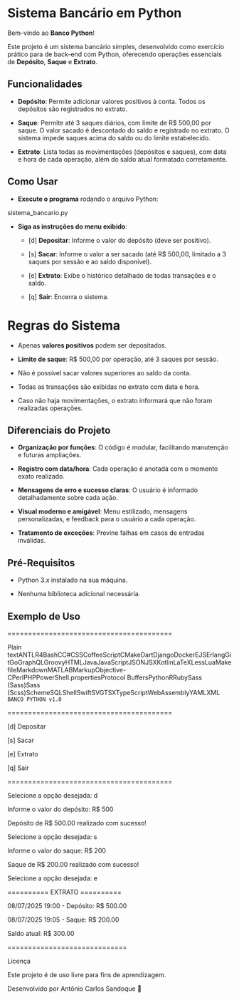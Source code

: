 Sistema Bancário em Python
==========================

Bem-vindo ao **Banco Python**!

Este projeto é um sistema bancário simples, desenvolvido como exercício prático para de back-end com Python, oferecendo operações essenciais de **Depósito**, **Saque** e **Extrato**.

Funcionalidades
---------------

*   **Depósito**: Permite adicionar valores positivos à conta. Todos os depósitos são registrados no extrato.
    
*   **Saque**: Permite até 3 saques diários, com limite de R$ 500,00 por saque. O valor sacado é descontado do saldo e registrado no extrato. O sistema impede saques acima do saldo ou do limite estabelecido.
    
*   **Extrato**: Lista todas as movimentações (depósitos e saques), com data e hora de cada operação, além do saldo atual formatado corretamente.
    

Como Usar
---------

*   **Execute o programa** rodando o arquivo Python:
    

sistema_bancario.py

*   **Siga as instruções do menu exibido**:
    
    *   \[d\] **Depositar**: Informe o valor do depósito (deve ser positivo).
        
    *   \[s\] **Sacar**: Informe o valor a ser sacado (até R$ 500,00, limitado a 3 saques por sessão e ao saldo disponível).
        
    *   \[e\] **Extrato**: Exibe o histórico detalhado de todas transações e o saldo.
        
    *   \[q\] **Sair**: Encerra o sistema.
        

Regras do Sistema
=================

*   Apenas **valores positivos** podem ser depositados.
    
*   **Limite de saque**: R$ 500,00 por operação, até 3 saques por sessão.
    
*   Não é possível sacar valores superiores ao saldo da conta.
    
*   Todas as transações são exibidas no extrato com data e hora.
    
*   Caso não haja movimentações, o extrato informará que não foram realizadas operações.
    

Diferenciais do Projeto
-----------------------

*   **Organização por funções**: O código é modular, facilitando manutenção e futuras ampliações.
    
*   **Registro com data/hora**: Cada operação é anotada com o momento exato realizado.
    
*   **Mensagens de erro e sucesso claras**: O usuário é informado detalhadamente sobre cada ação.
    
*   **Visual moderno e amigável**: Menu estilizado, mensagens personalizadas, e feedback para o usuário a cada operação.
    
*   **Tratamento de exceções**: Previne falhas em casos de entradas inválidas.
    

Pré-Requisitos
--------------

*   Python 3.x instalado na sua máquina.
    
*   Nenhuma biblioteca adicional necessária.
    

Exemplo de Uso
--------------

\========================================

Plain textANTLR4BashCC#CSSCoffeeScriptCMakeDartDjangoDockerEJSErlangGitGoGraphQLGroovyHTMLJavaJavaScriptJSONJSXKotlinLaTeXLessLuaMakefileMarkdownMATLABMarkupObjective-CPerlPHPPowerShell.propertiesProtocol BuffersPythonRRubySass (Sass)Sass (Scss)SchemeSQLShellSwiftSVGTSXTypeScriptWebAssemblyYAMLXML  `BANCO PYTHON v1.0`

\========================================

\[d\] Depositar

\[s\] Sacar

\[e\] Extrato

\[q\] Sair

\========================================

Selecione a opção desejada: d

Informe o valor do depósito: R$ 500

Depósito de R$ 500.00 realizado com sucesso!

Selecione a opção desejada: s

Informe o valor do saque: R$ 200

Saque de R$ 200.00 realizado com sucesso!

Selecione a opção desejada: e

\========== EXTRATO ==========

08/07/2025 19:00 - Depósito: R$ 500.00

08/07/2025 19:05 - Saque: R$ 200.00

Saldo atual: R$ 300.00

\=============================

Licença

Este projeto é de uso livre para fins de aprendizagem.

Desenvolvido por Antônio Carlos Sandoque 🐍